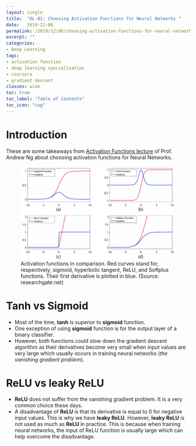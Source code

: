 ```yaml
---
layout: single
title:  "DL-01: Choosing Activation Functions for Neural Networks "
date:   2019-12-06
permalink: /2019/12/06/choosing-activation-functions-for-neural-networks/
excerpt: ""
categories: 
- Deep Learning
tags:
- activation function
- deep learning specialisation
- coursera
- gradient descent
classes: wide
toc: true
toc_label: "Table of Contents"
toc_icon: "cog"
---
```


# Introduction

These are some takeaways from [Activation Functions lecture](https://www.coursera.org/learn/neural-networks-deep-learning/lecture/4dDC1/activation-functions) of Prof. Andrew Ng about choosing activation functions for Neural Networks.

<figure>
	<img src="https://github.com/datasciblog/datasciblog.github.io/blob/master/_posts/images/2019-12-06-DL-01-activation-functions/1.png?raw=true">
	<figcaption>Activation functions in comparison. Red curves stand for, respectively, sigmoid, hyperbolic tangent, ReLU, and Softplus functions. Their first derivative is plotted in blue. (Source: researchgate.net)</figcaption>
</figure>

# Tanh vs Sigmoid
- Most of the time, **tanh** is superior to **sigmoid** function.
- One exception of using **sigmoid** function is for the output layer of a binary classifier.
- However, both functions could slow down the gradient descent algorithm as their derivatives become very small when input values are very large which usually occurs in training neural networks (*the vanishing gradient problem*).

# ReLU vs leaky ReLU
- **ReLU** does not suffer from the vanishing gradient problem. It is a very common choice these days.
- A disadvantage of **ReLU** is that its derivative is equal to 0 for negative input values. This is why we have **leaky ReLU**. However, **leaky ReLU** is not used as much as **ReLU** in practice. This is because when training neural networks, the input of ReLU function is usually large which can help overcome the disadvantage.